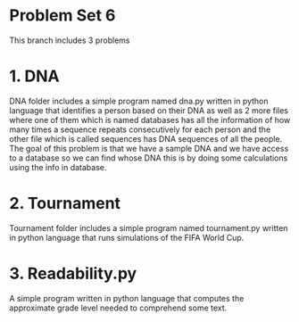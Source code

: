 # Problem Set 6 

This branch includes 3 problems 

# 1. DNA 
DNA folder includes a simple program named dna.py written in python language that identifies a person based on their DNA as well as 2 more files where one of them which is named databases has all the information of how many times a sequence repeats consecutively for each person and the other file which is called sequences has DNA sequences of all the people. The goal of this problem is that we have a sample DNA and we have access to a database so we can find whose DNA this is by doing some calculations using the info in database. 

# 2. Tournament 
Tournament folder includes a simple program named tournament.py written in python language that runs simulations of the FIFA World Cup.  

# 3. Readability.py 
A simple program written in python language that computes the approximate grade level needed to comprehend some text. 
